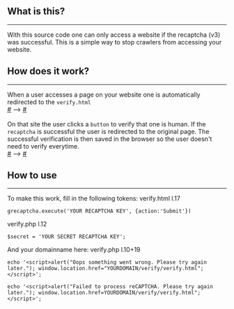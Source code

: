 ## What is this?
---
With this source code one can only access a website if the recaptcha (v3) was successful. This is a simple way to stop crawlers from accessing your website.

## How does it work?
---
When a user accesses a page on your website one is automatically redirected to the ```verify.html``` \
[#](www.yourwebsite.com/siteabc) --> [#](www.yourwebsite.com/verify/verify.html) <br/><br/>
On that site the user clicks a ```button``` to verify that one is human. If the ```recaptcha``` is successful the user is redirected to the original page. The successful verification is then saved in the browser so the user doesn't need to verify everytime.\
[#](www.yourwebsite.com/verify/verify.html) --> [#](www.yourwebsite.com/siteabc)

## How to use
---
To make this work, fill in the following tokens:
verify.html l.17
```
grecaptcha.execute('YOUR RECAPTCHA KEY', {action:'Submit'})
```
verify.php l.12
```
$secret = 'YOUR SECRET RECAPTCHA KEY';
```
And your domainname here:
verify.php l.10+19
```
echo '<script>alert("Oops something went wrong. Please try again later."); window.location.href="YOURDOMAIN/verify/verify.html";</script>';

echo '<script>alert("Failed to process reCAPTCHA. Please try again later."); window.location.href=YOURDOMAIN/verify/verify.html";</script>';

```